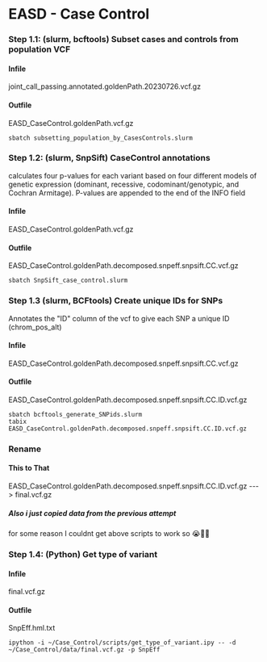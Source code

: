 # EASD - Case Control

### Step 1.1: (slurm, bcftools) Subset cases and controls from population VCF
#### Infile
joint_call_passing.annotated.goldenPath.20230726.vcf.gz
#### Outfile
EASD_CaseControl.goldenPath.vcf.gz 
```
sbatch subsetting_population_by_CasesControls.slurm
```

### Step 1.2: (slurm, SnpSift) CaseControl annotations
calculates four p-values for each variant based on four different models of genetic expression (dominant, recessive, codominant/genotypic, and Cochran Armitage). P-values are appended to the end of the INFO field
#### Infile
EASD_CaseControl.goldenPath.vcf.gz 
#### Outfile
EASD_CaseControl.goldenPath.decomposed.snpeff.snpsift.CC.vcf.gz
```
sbatch SnpSift_case_control.slurm
```

### Step 1.3 (slurm, BCFtools) Create unique IDs for SNPs
Annotates the "ID" column of the vcf to give each SNP a unique ID (chrom_pos_alt)
#### Infile
EASD_CaseControl.goldenPath.decomposed.snpeff.snpsift.CC.vcf.gz
#### Outfile
EASD_CaseControl.goldenPath.decomposed.snpeff.snpsift.CC.ID.vcf.gz
```
sbatch bcftools_generate_SNPids.slurm
tabix EASD_CaseControl.goldenPath.decomposed.snpeff.snpsift.CC.ID.vcf.gz
```

### Rename 
#### This to That
EASD_CaseControl.goldenPath.decomposed.snpeff.snpsift.CC.ID.vcf.gz ---> final.vcf.gz
##### Also i just copied data from the previous attempt
for some reason I couldnt get above scripts to work so 😭🤪🔫

### Step 1.4: (Python) Get type of variant
#### Infile
final.vcf.gz
#### Outfile 
SnpEff.hml.txt
```
ipython -i ~/Case_Control/scripts/get_type_of_variant.ipy -- -d ~/Case_Control/data/final.vcf.gz -p SnpEff

```
